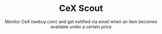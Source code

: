 ---
title: CeX Scout
subtitle: "Monitor CeX (webuy.com) and get notified via email when an item becomes available under a certain price"
code: https://git.tomr.me/tom/cex-scout
lang: "PHP"
ordering: 11
---